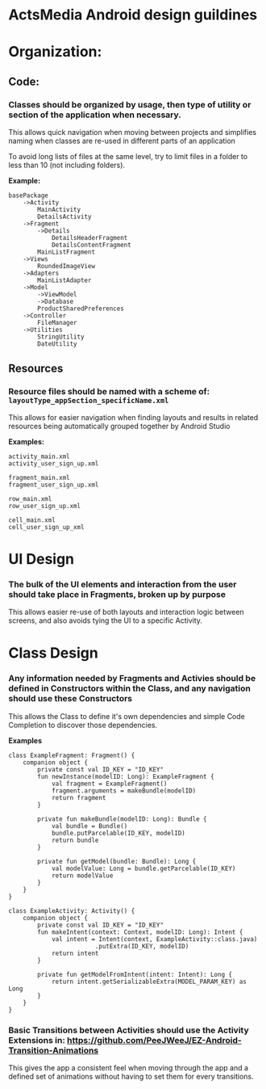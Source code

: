 # ActsMedia Android design guildines

# Organization:

## Code:
### **Classes should be organized by usage, then type of utility or section of the application when necessary.**

This allows quick navigation when moving between projects and simplifies naming when classes are re-used in different parts of an application

To avoid long lists of files at the same level, try to limit files in a folder to less than 10 (not including folders).

**Example:**

    basePackage
        ->Activity
            MainActivity
            DetailsActivity
        ->Fragment
            ->Details
                DetailsHeaderFragment
                DetailsContentFragment
            MainListFragment
        ->Views
            RoundedImageView
        ->Adapters
            MainListAdapter
        ->Model
            ->ViewModel
            ->Database
            ProductSharedPreferences
        ->Controller
            FileManager
        ->Utilities
            StringUtility
            DateUtility


## Resources

### **Resource files should be named with a scheme of: `layoutType_appSection_specificName.xml`**

This allows for easier navigation when finding layouts and results in related resources being automatically grouped together by Android Studio


**Examples:**

```
activity_main.xml
activity_user_sign_up.xml

fragment_main.xml
fragment_user_sign_up.xml

row_main.xml
row_user_sign_up.xml

cell_main.xml
cell_user_sign_up_xml
```

# UI Design

### **The bulk of the UI elements and interaction from the user should take place in Fragments, broken up by purpose**

This allows easier re-use of both layouts and interaction logic between screens, and also avoids tying the UI to a specific Activity.

# Class Design

### **Any information needed by Fragments and Activies should be defined in Constructors within the Class, and any navigation should use these Constructors**

This allows the Class to define it's own dependencies and simple Code Completion to discover those dependencies. 

**Examples**

```
class ExampleFragment: Fragment() {
    companion object {
        private const val ID_KEY = "ID_KEY"
        fun newInstance(modelID: Long): ExampleFragment {
            val fragment = ExampleFragment()
            fragment.arguments = makeBundle(modelID)
            return fragment
        }

        private fun makeBundle(modelID: Long): Bundle {
            val bundle = Bundle()
            bundle.putParcelable(ID_KEY, modelID)
            return bundle
        }
    
        private fun getModel(bundle: Bundle): Long {
            val modelValue: Long = bundle.getParcelable(ID_KEY)
            return modelValue
        }
    }
}

class ExampleActivity: Activity() {
    companion object {
        private const val ID_KEY = "ID_KEY"
        fun makeIntent(context: Context, modelID: Long): Intent {
            val intent = Intent(context, ExampleActivity::class.java)
                        .putExtra(ID_KEY, modelID)
            return intent
        }

        private fun getModelFromIntent(intent: Intent): Long {
            return intent.getSerializableExtra(MODEL_PARAM_KEY) as Long
        }
    }
}
```

### **Basic Transitions between Activities should use the Activity Extensions in: https://github.com/PeeJWeeJ/EZ-Android-Transition-Animations**

This gives the app a consistent feel when moving through the app and a defined set of animations without having to set them for every transitions.


